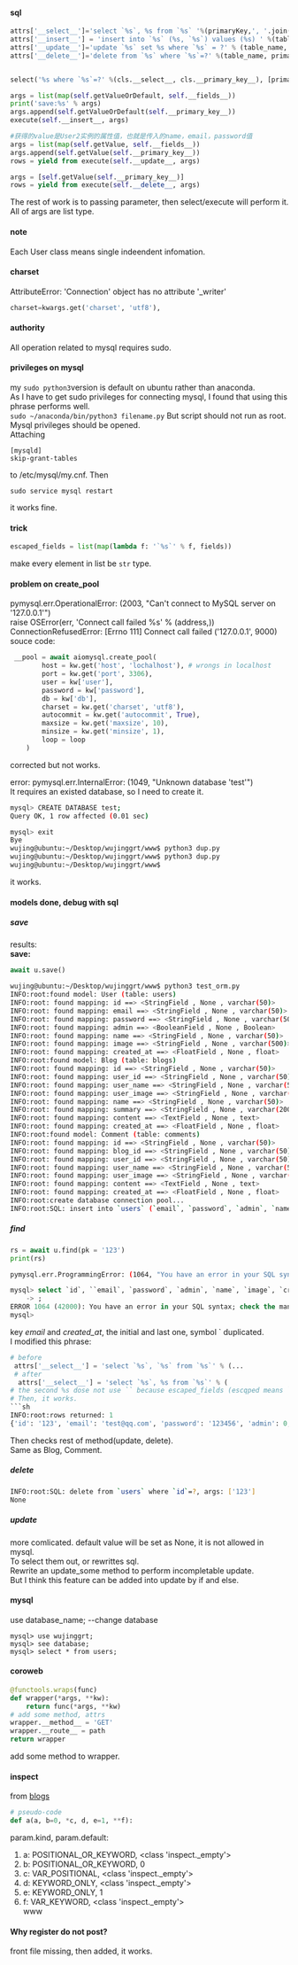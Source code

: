 
#### sql
```py
attrs['__select__']='select `%s`, %s from `%s` '%(primaryKey,', '.join(escaped_fields), table_name)
attrs['__insert__'] = 'insert into `%s` (%s, `%s`) values (%s) ' %(table_name, ', '.join(escaped_fields), primaryKey, create_args_string(len(escaped_fields)+1))
attrs['__update__']='update `%s` set %s where `%s` = ?' % (table_name, ', '.join(map(lambda f:'`%s`=?' % (mappings.get(f).name or f), fields)), primaryKey)
attrs['__delete__']='delete from `%s` where `%s`=?' %(table_name, primaryKey)


select('%s where `%s`=?' %(cls.__select__, cls.__primary_key__), [primarykey], 1)

args = list(map(self.getValueOrDefault, self.__fields__))
print('save:%s' % args)
args.append(self.getValueOrDefault(self.__primary_key__))
execute(self.__insert__, args)

#获得的value是User2实例的属性值，也就是传入的name，email，password值
args = list(map(self.getValue, self.__fields__)) 
args.append(self.getValue(self.__primary_key__))
rows = yield from execute(self.__update__, args)

args = [self.getValue(self.__primary_key__)]
rows = yield from execute(self.__delete__, args)
```

The rest of work is to passing parameter, then select/execute will perform it.  
All of args are list type.

#### note
Each User class means single indeendent infomation.

#### charset
AttributeError: 'Connection' object has no attribute '_writer'
```py
charset=kwargs.get('charset', 'utf8'),
```

#### authority
All operation related to mysql requires sudo.

#### privileges on mysql
my ```sudo python3```version is default on ubuntu rather than anaconda.  
As I have to get sudo privileges for connecting mysql, I found that using this phrase performs well.   
```sudo ~/anaconda/bin/python3 filename.py```
But script should not run as root. Mysql privileges should be opened.   
Attaching
```
[mysqld]
skip-grant-tables
```
to /etc/mysql/my.cnf. Then  
```
sudo service mysql restart
```
it works fine.

#### trick
```py
escaped_fields = list(map(lambda f: '`%s`' % f, fields))
```
make every element in list be `str` type.

#### problem on create_pool
pymysql.err.OperationalError: (2003, "Can't connect to MySQL server on '127.0.0.1'")    
raise OSError(err, 'Connect call failed %s' % (address,))  
ConnectionRefusedError: [Errno 111] Connect call failed ('127.0.0.1', 9000)    
souce code:  
```py
 __pool = await aiomysql.create_pool(
        host = kw.get('host', 'lochalhost'), # wrongs in localhost
        port = kw.get('port', 3306),
        user = kw['user'],
        password = kw['password'],
        db = kw['db'],
        charset = kw.get('charset', 'utf8'),
        autocommit = kw.get('autocommit', True),
        maxsize = kw.get('maxsize', 10),
        minsize = kw.get('minsize', 1),
        loop = loop
    )
```
corrected but not works.  

error:
pymysql.err.InternalError: (1049, "Unknown database 'test'")  
It requires an existed database, so I need to create it.  
```sh
mysql> CREATE DATABASE test;
Query OK, 1 row affected (0.01 sec)

mysql> exit
Bye
wujing@ubuntu:~/Desktop/wujinggrt/www$ python3 dup.py 
wujing@ubuntu:~/Desktop/wujinggrt/www$ python3 dup.py 
wujing@ubuntu:~/Desktop/wujinggrt/www$ 
```
it works.  

#### models done, debug with sql

##### save
results:  
**save:**  
```py
await u.save()
```
```sh
wujing@ubuntu:~/Desktop/wujinggrt/www$ python3 test_orm.py 
INFO:root:found model: User (table: users)
INFO:root: found mapping: id ==> <StringField , None , varchar(50)>
INFO:root: found mapping: email ==> <StringField , None , varchar(50)>
INFO:root: found mapping: password ==> <StringField , None , varchar(50)>
INFO:root: found mapping: admin ==> <BooleanField , None , Boolean>
INFO:root: found mapping: name ==> <StringField , None , varchar(50)>
INFO:root: found mapping: image ==> <StringField , None , varchar(500)>
INFO:root: found mapping: created_at ==> <FloatField , None , float>
INFO:root:found model: Blog (table: blogs)
INFO:root: found mapping: id ==> <StringField , None , varchar(50)>
INFO:root: found mapping: user_id ==> <StringField , None , varchar(50)>
INFO:root: found mapping: user_name ==> <StringField , None , varchar(50)>
INFO:root: found mapping: user_image ==> <StringField , None , varchar(500)>
INFO:root: found mapping: name ==> <StringField , None , varchar(50)>
INFO:root: found mapping: summary ==> <StringField , None , varchar(200)>
INFO:root: found mapping: content ==> <TextField , None , text>
INFO:root: found mapping: created_at ==> <FloatField , None , float>
INFO:root:found model: Comment (table: comments)
INFO:root: found mapping: id ==> <StringField , None , varchar(50)>
INFO:root: found mapping: blog_id ==> <StringField , None , varchar(50)>
INFO:root: found mapping: user_id ==> <StringField , None , varchar(50)>
INFO:root: found mapping: user_name ==> <StringField , None , varchar(50)>
INFO:root: found mapping: user_image ==> <StringField , None , varchar(500)>
INFO:root: found mapping: content ==> <TextField , None , text>
INFO:root: found mapping: created_at ==> <FloatField , None , float>
INFO:root:create database connection pool...
INFO:root:SQL: insert into `users` (`email`, `password`, `admin`, `name`, `image`, `created_at`, `id`) values (?,?,?,?,?,?,?)
```
    
##### find
```py
rs = await u.find(pk = '123')
print(rs)   
```
```sh
pymysql.err.ProgrammingError: (1064, "You have an error in your SQL syntax; check the manual that corresponds to your MySQL server version for the right syntax to use near '`, `password`, `admin`, `name`, `image`, `created_at`` from `users` where `id`='' at line 1")
```
```sql
mysql> select `id`, ``email`, `password`, `admin`, `name`, `image`, `created_at`` from `users` where `id`=123
    -> ;
ERROR 1064 (42000): You have an error in your SQL syntax; check the manual that corresponds to your MySQL server version for the right syntax to use near '`, `password`, `admin`, `name`, `image`, `created_at`` from `users` where `id`=1' at line 1
mysql> 
```
key *email* and *created_at*, the initial and last one, symbol ` duplicated.  
I modified this phrase:  
```py
# before
 attrs['__select__'] = 'select `%s`, `%s` from `%s`' % (...
 # after
  attrs['__select__'] = 'select `%s`, %s from `%s`' % (
# the second %s dose not use `` because escaped_fields (escqped means ``) are all surrounded by ``.
# Then, it works.  
```sh
INFO:root:rows returned: 1
{'id': '123', 'email': 'test@qq.com', 'password': '123456', 'admin': 0, 'name': 'Test', 'image': 'about:blank', 'created_at': 1532618545.51945}
```
Then checks rest of method(update, delete).  
Same as Blog, Comment.  

##### delete
```sh
INFO:root:SQL: delete from `users` where `id`=?, args: ['123']
None
```

##### update
more comlicated.  default value will be set as None, it is not allowed in mysql.  
To select them out, or rewrittes sql.  
Rewrite an update_some method to perform incompletable update.  
But I think this feature can be added into update by if and else.

#### mysql
use database_name; --change database

```mysql
mysql> use wujinggrt;
mysql> see database;
mysql> select * from users;
```

#### coroweb
```py
@functools.wraps(func)
def wrapper(*args, **kw):
    return func(*args, **kw)
# add some method, attrs
wrapper.__method__ = 'GET'
wrapper.__route__ = path
return wrapper
```
add some method to wrapper.  

#### inspect
from [blogs](https://blog.csdn.net/weixin_35955795/article/details/53053762)
```py
# pseudo-code
def a(a, b=0, *c, d, e=1, **f):
```
param.kind, param.default:  
1. a: POSITIONAL_OR_KEYWORD, <class 'inspect._empty'>  
2. b: POSITIONAL_OR_KEYWORD, 0
3. c: VAR_POSITIONAL, <class 'inspect._empty'>
4. d: KEYWORD_ONLY, <class 'inspect._empty'>  
5. e: KEYWORD_ONLY, 1
6. f: VAR_KEYWORD, <class 'inspect._empty'>  
www

#### Why register do not post?
front file missing, then added, it works.